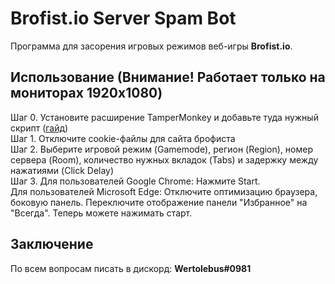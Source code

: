
# **Brofist.io** Server Spam Bot

Программа для засорения игровых режимов веб-игры **Brofist.io**.


## Использование (Внимание! Работает только на мониторах 1920x1080)
Шаг 0. Установите расширение TamperMonkey и добавьте туда нужный скрипт ([гайд](https://www.youtube.com/watch?v=LJa18i8Xx9c))\
Шаг 1. Отключите cookie-файлы для сайта брофиста\
Шаг 2. Выберите игровой режим (Gamemode), регион (Region), номер сервера (Room), количество нужных вкладок (Tabs) и задержку между нажатиями (Click Delay)\
Шаг 3. Для пользователей Google Chrome: Нажмите Start.\
Для пользователей Microsoft Edge: Отключите оптимизацию браузера, боковую панель. Переключите отображение панели "Избранное" на "Всегда". Теперь можете нажимать старт.
## Заключение
По всем вопросам писать в дискорд: **Wertolebus#0981**
